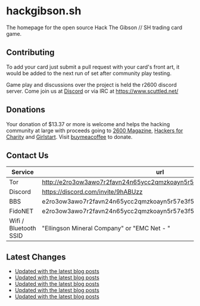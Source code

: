 # hackgibson.sh
The homepage for the open source Hack The Gibson // SH trading card game.


## Contributing

To add your card just submit a pull request with your card's front art, it would be added to the next run of set after community play testing.

Game play and discussions over the project is held the r2600 discord server. Come join us at [Discord](https://discord.com/invite/9hABUzz) or via IRC at https://www.scuttled.net/


## Donations

Your donation of $13.37 or more is welcome and helps the hacking community at large with proceeds going to [2600 Magazine](https://2600.com/), [Hackers for Charity](https://hackersforcharity.org) and [Girlstart](https://girlstart.org).  Visit [buymeacoffee](https://www.buymeacoffee.com/hackgibson.sh) to donate.


## Contact Us

Service | url
-|-
Tor | http://e2ro3ow3awo7r2favn24n65ycc2qmzkoayn5r57e3f56nvjwdcgg32ad.onion
Discord | https://discord.com/invite/9hABUzz
BBS | e2ro3ow3awo7r2favn24n65ycc2qmzkoayn5r57e3f56nvjwdcgg32ad.onion:23
FidoNET | e2ro3ow3awo7r2favn24n65ycc2qmzkoayn5r57e3f56nvjwdcgg32ad.onion:24554
Wifi / Bluetooth SSID | "Ellingson Mineral Company" or "EMC Net - <fidonet address>"

## Latest Changes
<!-- BLOG-POST-LIST:START -->
- [Updated with the latest blog posts](https://github.com/DFW2600/hackgibson.sh/commit/87d37a57cb4a0ff5add08b1a4a68374d1167988d)
- [Updated with the latest blog posts](https://github.com/DFW2600/hackgibson.sh/commit/5217e4bfefdec6b298fd3d238beafb0ed96ee233)
- [Updated with the latest blog posts](https://github.com/DFW2600/hackgibson.sh/commit/78b2e978b2033cccf0915ee45e9d76ca406c1313)
- [Updated with the latest blog posts](https://github.com/DFW2600/hackgibson.sh/commit/58329122b3f4300659cc31649ec205073d8ca8e2)
- [Updated with the latest blog posts](https://github.com/DFW2600/hackgibson.sh/commit/ed6a3bf2fc7463d4dca922342ecae6ebe7402c42)
<!-- BLOG-POST-LIST:END -->
